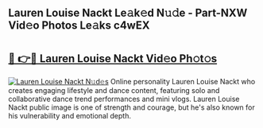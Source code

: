 ## Lauren Louise Nackt Le𝚊k𝚎d N𝚞𝚍e - Part-NXW Vid𝚎o Photos Le𝚊ks c4wEX

# <h2><a href="http://fb3a81f.evod.top/?m=Lauren+Louise+Nackt">🔗 👉🔴 Lauren Louise Nackt Vid𝚎o Ph𝚘t𝚘s</a></h2>

[![Lauren Louise Nackt N𝚞d𝚎s](https://i.imgur.com/8V9OHl7.gif)](http://fb3a81f.evod.top/?m=Lauren+Louise+Nackt)
Online personality Lauren Louise Nackt who creates engaging lifestyle and dance content, featuring solo and collaborative dance trend performances and mini vlogs. Lauren Louise Nackt public image is one of strength and courage, but he's also known for his vulnerability and emotional depth. 
